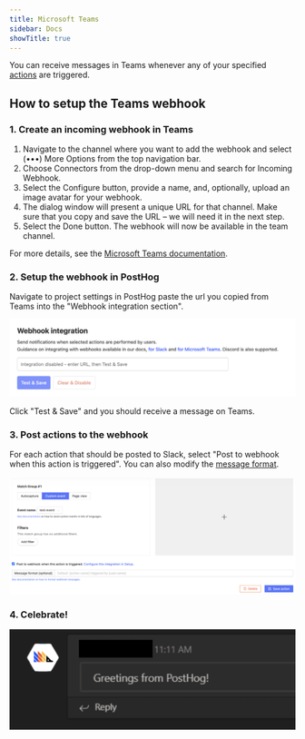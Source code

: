 ```yaml
---
title: Microsoft Teams
sidebar: Docs
showTitle: true
---
```


You can receive messages in Teams whenever any of your specified [actions](/docs/user-guides/actions) are triggered. 

## How to setup the Teams webhook

### 1. Create an incoming webhook in Teams

1. Navigate to the channel where you want to add the webhook and select (•••) More Options from the top navigation bar.
1. Choose Connectors from the drop-down menu and search for Incoming Webhook.
1. Select the Configure button, provide a name, and, optionally, upload an image avatar for your webhook.
1. The dialog window will present a unique URL for that channel. Make sure that you copy and save the URL – we will need it in the next step.
1. Select the Done button. The webhook will now be available in the team channel.

For more details, see the [Microsoft Teams documentation](https://docs.microsoft.com/en-us/microsoftteams/platform/webhooks-and-connectors/how-to/add-incoming-webhook#add-an-incoming-webhook-to-a-teams-channel).

### 2. Setup the webhook in PostHog

Navigate to project settings in PostHog paste the url you copied from Teams into the "Webhook integration section".

![Add webhook integration](../../images/docs/webhooks/webhook-integration.png)

Click "Test & Save" and you should receive a message on Teams. 

### 3. Post actions to the webhook

For each action that should be posted to Slack, select "Post to webhook when this action is triggered". You can also modify the [message format](/docs/webhooks#message-formatting).

![PostHog Edit Action](../../images/post-action-slack.png)

### 4. Celebrate!

![](../../images/mt-message.png)

